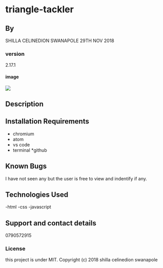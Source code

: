 # triangle-tackler

## By 
 SHILLA CELINEDION SWANAPOLE
 29TH NOV 2018
 
 ### version
 2.17.1
 
 #### image
 <img src="http://mathworld.wolfram.com/images/eps-gif/Triangles_750.gif">
 
## Description

## Installation Requirements
* chromium
* atom
* vs code
* terminal
*github

## Known Bugs
I have not seen any but the user is free to view and indentify if any.

## Technologies Used
-html
-css
-javascript

## Support and contact details
0790572915

### License
this project is under MIT.
Copyright (c) 2018 shilla celinedion swanapole
